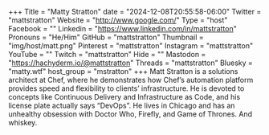 +++
Title = "Matty Stratton"
date = "2024-12-08T20:55:58-06:00"
Twitter = "mattstratton"
Website = "http://www.google.com/"
Type = "host"
Facebook = ""
Linkedin = "https://www.linkedin.com/in/mattstratton"
Pronouns = "He/Him"
GitHub = "mattstratton"
Thumbnail = "img/host/matt.png"
Pinterest = "mattstratton"
Instagram = "mattstratton"
YouTube = ""
Twitch = "mattstratton"
Hide = ""
Mastodon = "https://hachyderm.io/@mattstratton"
Threads = "mattstratton"
Bluesky = "matty.wtf"
host_group = "mstratton"
+++
Matt Stratton is a solutions architect at Chef, where he demonstrates how Chef’s automation platform provides speed and flexibility to clients’ infrastructure. He is devoted to concepts like Continuous Delivery and Infrastructure as Code, and his license plate actually says “DevOps”. He lives in Chicago and has an unhealthy obsession with Doctor Who, Firefly, and Game of Thrones. And whiskey.
